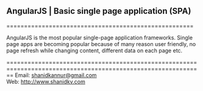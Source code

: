 <h2>AngularJS | Basic single page application (SPA)</h2>
=====================================================

AngularJS is the most popular single-page application frameworks. Single page apps are becoming popular because of many reason user friendly, no page refresh while changing content, different data on each page etc.

==============================================================================================================
Email: shanidkannur@gmail.com  
Web: http://www.shanidkv.com  
